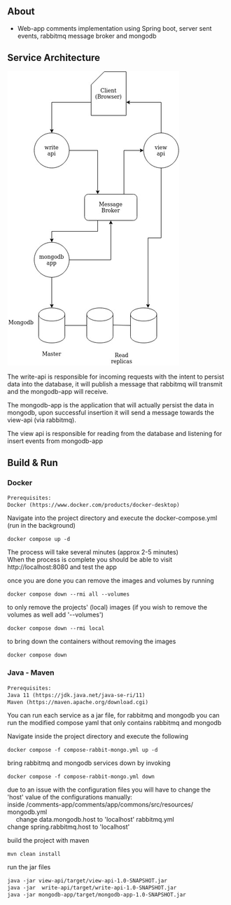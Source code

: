 ## About
- Web-app comments implementation using Spring boot, server sent events, rabbitmq message broker and mongodb 

## Service Architecture
![alt text](Services.jpg)

The write-api is responsible for incoming requests with the intent to persist data into the database,
it will publish a message that rabbitmq will transmit and the mongodb-app will receive.

The mongodb-app is the application that will actually persist the data in mongodb, upon successful insertion it will send 
a message towards the view-api (via rabbitmq).

The view api is responsible for reading from the database and listening for insert events from mongodb-app



## Build & Run

### Docker

    Prerequisites: 
    Docker (https://www.docker.com/products/docker-desktop)

Navigate into the project directory and execute the docker-compose.yml (run in the background)
    
    docker compose up -d
The process will take several minutes (approx 2-5 minutes)  <br />
When the process is complete you should be able to visit http://localhost:8080 and test the app

once you are done you can remove the images and volumes by running

    docker compose down --rmi all --volumes
to only remove the projects' (local) images (if you wish to remove the volumes as well add '--volumes')

    docker compose down --rmi local
to bring down the containers without removing the images

    docker compose down


### Java - Maven
    
    Prerequisites:
    Java 11 (https://jdk.java.net/java-se-ri/11)
    Maven (https://maven.apache.org/download.cgi)

You can run each service as a jar file, 
for rabbitmq and mongodb you can run the modified compose yaml that only contains rabbitmq and mongodb

Navigate inside the project directory and execute the following 
    
    docker compose -f compose-rabbit-mongo.yml up -d
bring rabbitmq and mongodb services down by invoking

    docker compose -f compose-rabbit-mongo.yml down

due to an issue with the configuration files you will have to change the 'host' value of the configurations manually: <br/>
inside /comments-app/comments/app/commons/src/resources/ <br />
mongodb.yml <br />
&nbsp;&nbsp;&nbsp;&nbsp; change data.mongodb.host to 'localhost'
rabbitmq.yml <br />
change  spring.rabbitmq.host to 'localhost'

build the project with maven

    mvn clean install
run the jar files

    java -jar view-api/target/view-api-1.0-SNAPSHOT.jar
    java -jar  write-api/target/write-api-1.0-SNAPSHOT.jar
    java -jar mongodb-app/target/mongodb-app-1.0-SNAPSHOT.jar

